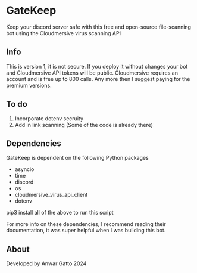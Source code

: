 # GateKeep
Keep your discord server safe with this free and open-source file-scanning bot using the Cloudmersive virus scanning API

## Info
This is version 1, it is not secure. If you deploy it without changes your bot and Cloudmersive API tokens will be public. Cloudmersive requires an account and is free up to 800 calls. Any more then I suggest paying for the premium versions.

## To do

1. Incorporate dotenv secruity
2. Add in link scanning (Some of the code is already there)

## Dependencies

GateKeep is dependent on the following Python packages

* asyncio
* time
* discord
* os
* cloudmersive_virus_api_client
* dotenv

pip3 install all of the above to run this script

For more info on these dependencies, I recommend reading their documentation, it was super helpful when I was building this bot.

## About

Developed by Anwar Gatto 2024

